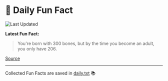 # 🌟 Daily Fun Fact

![Last Updated](https://img.shields.io/badge/Last_Updated-2025_10_08-blue?style=flat-square)

**Latest Fun Fact:**

> You're born with 300 bones, but by the time you become an adult, you only have 206.

[Source](https://www.djtech.net/humor/shorty_useless_facts.htm)

---

Collected Fun Facts are saved in [daily.txt](daily.txt) 📚
